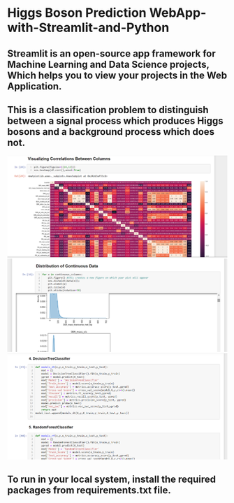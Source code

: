 # Higgs Boson Prediction WebApp-with-Streamlit-and-Python 

## Streamlit is an open-source app framework for Machine Learning and Data Science projects, Which helps you to view your projects in the Web Application.



## This is a classification problem to distinguish between a signal process which produces Higgs bosons and a background process which does not.


 ![Getting Started](./screen1.png)
 ![Getting Started](./screen2.png)
 ![Getting Started](./screen3.png)


## To run in your local system, install the required packages from requirements.txt file.
